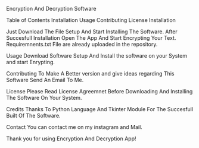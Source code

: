 Encryption And Decryption Software



Table of Contents
Installation
Usage
Contributing
License
Installation

Just Download The File Setup And Start Installing The Software. After Succesfull Installation Open The App And Start Encrypting Your Text.
Requiremnents.txt File are already uploaded in the repository.

Usage
Download Software Setup And Install the software on your System and start Enrypting.

Contributing
To Make A Better version and give ideas regarding This Software Send An Email To Me.

License
Please Read License Agreemnet Before Downloading And Installing The Software On Your System.

Credits
Thanks To Python Language And Tkinter Module For The Succesfull Built Of The Software.

Contact
You can contact me on my instagram and Mail.

Thank you for using Encryption And Decryption App!




